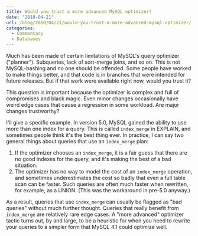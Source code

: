 ```yaml
---
title: Would you trust a more advanced MySQL optimizer?
date: "2010-04-21"
url: /blog/2010/04/21/would-you-trust-a-more-advanced-mysql-optimizer/
categories:
  - Commentary
  - Databases
---
```

Much has been made of certain limitations of MySQL's query optimizer ("planner"). Subqueries, lack of sort-merge joins, and so on. This is not MySQL-bashing and no one should be offended. Some people have worked to make things better, and that code is in branches that were intended for future releases. But if that work were available right now, would you trust it?

This question is important because the optimizer is complex and full of compromises and black magic. Even minor changes occasionally have weird edge cases that cause a regression in some workload. Are major changes trustworthy?

I'll give a specific example. In version 5.0, MySQL gained the ability to use more than one index for a query. This is called `index_merge` in EXPLAIN, and sometimes people think it's the best thing ever. In practice, I can say two general things about queries that use an `index_merge` plan:

1.  If the optimizer chooses an `index_merge`, it is a fair guess that there are no good indexes for the query, and it's making the best of a bad situation.
2.  The optimizer has no way to model the cost of an `index_merge` operation, and sometimes underestimates the cost so badly that even a full table scan can be faster. Such queries are often much faster when rewritten, for example, as a UNION. (This was the workaround in pre-5.0 anyway.)

As a result, queries that use `index_merge` can usually be flagged as "bad queries" without much further thought. Queries that really benefit from `index_merge` are relatively rare edge cases. A "more advanced" optimizer tactic turns out, by and large, to be a heuristic for when you need to rewrite your queries to a simpler form that MySQL 4.1 could optimize well.


